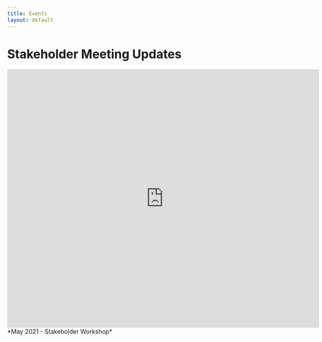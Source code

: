 ```yaml
---
title: Events
layout: default
---
```


# Stakeholder Meeting Updates

<embed src="https://ercite.github.io/assets/img/Stakeholder meeting May 2021.pdf" type="application/pdf" width="725px" height="600px" />
*May 2021 - Stakeholder Workshop*

